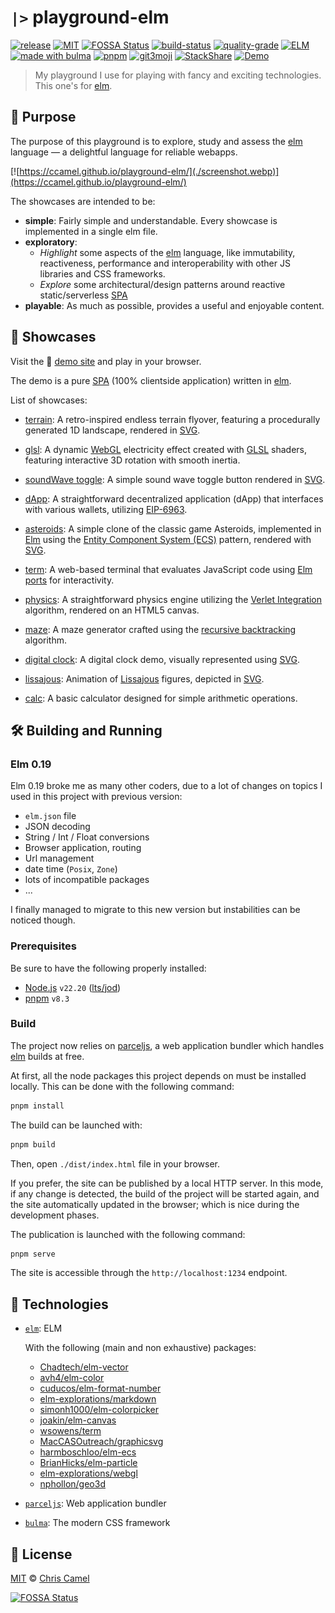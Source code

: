 # `|>` playground-elm

[![release](https://img.shields.io/github/release/ccamel/playground-elm.svg?style=flat)](https://github.com/ccamel/playground-elm/releases)
[![MIT](https://img.shields.io/badge/licence-MIT-lightgrey.svg?style=flat)](https://tldrlegal.com/license/mit-license)
[![FOSSA Status](https://app.fossa.io/api/projects/git%2Bgithub.com%2Fccamel%2Fplayground-elm.svg?type=shield)](https://app.fossa.io/projects/git%2Bgithub.com%2Fccamel%2Fplayground-elm?ref=badge_shield)
[![build-status](https://github.com/ccamel/playground-elm/actions/workflows/build.yml/badge.svg)](https://github.com/ccamel/playground-elm/actions/workflows/build.yml)
[![quality-grade](https://app.codacy.com/project/badge/Grade/05944c94318b4da3b8f438f8d441d869)](https://app.codacy.com/gh/ccamel/playground-elm/dashboard?branch=main)
[![ELM](https://img.shields.io/badge/elm-0.19.1-blue.svg?style=flat&logo=elm)](http://elm-lang.org/)
<a href="https://bulma.io/"><img height=20px src="https://bulma.io/assets/images/made-with-bulma.png" alt="made with bulma"></a>
[![pnpm](https://img.shields.io/badge/pnpm-%234a4a4a.svg?style=flat&logo=pnpm&logoColor=f69220)](https://pnpm.io)
[![git3moji](https://img.shields.io/badge/gitmoji-%20😜%20😍-FFDD67.svg?style=flat-square)](https://gitmoji.carloscuesta.me)
[![StackShare](https://img.shields.io/badge/tech-stack-0690fa.svg?style=flat&logo=stackshare)](https://stackshare.io/ccamel/playground-elm)
[![Demo](https://img.shields.io/badge/play-demo!-b30059.svg?style=flat)](https://ccamel.github.io/playground-elm/)

> My playground I use for playing with fancy and exciting technologies. This one's for [elm][].

## 🎯 Purpose

The purpose of this playground is to explore, study and assess the [elm][] language — a delightful language for reliable
webapps.

[![https://ccamel.github.io/playground-elm/](./screenshot.webp)](https://ccamel.github.io/playground-elm/)

The showcases are intended to be:

- **simple**: Fairly simple and understandable. Every showcase is implemented in a single elm file.
- **exploratory**:
  - _Highlight_ some aspects of the [elm][] language, like immutability, reactiveness, performance and interoperability
    with other JS libraries and CSS frameworks.
  - _Explore_ some architectural/design patterns around reactive static/serverless [SPA][]
- **playable**: As much as possible, provides a useful and enjoyable content.

## 🍿 Showcases

Visit the :small_blue_diamond: [demo site](https://ccamel.github.io/playground-elm/) and play in your browser.

The demo is a pure [SPA][] (100% clientside application) written in [elm][].

List of showcases:

- [terrain](https://ccamel.github.io/playground-elm/#terrain): A retro-inspired endless terrain flyover, featuring a procedurally generated 1D landscape, rendered in [SVG](https://en.wikipedia.org/wiki/Scalable_Vector_Graphics).

- [glsl](https://ccamel.github.io/playground-elm/#glsl): A dynamic [WebGL](https://www.khronos.org/webgl/) electricity effect created with [GLSL](https://en.wikipedia.org/wiki/OpenGL_Shading_Language) shaders, featuring interactive 3D rotation with smooth inertia.

- [soundWave toggle](https://ccamel.github.io/playground-elm/#sound-wave-toggle): A simple sound wave toggle button
  rendered in [SVG](https://en.wikipedia.org/wiki/Scalable_Vector_Graphics).

- [dApp](https://ccamel.github.io/playground-elm/#dapp): A straightforward decentralized application (dApp) that
  interfaces with various wallets, utilizing [EIP-6963](https://eips.ethereum.org/EIPS/eip-6963).

- [asteroids](https://ccamel.github.io/playground-elm/#asteroids): A simple clone of the classic game Asteroids,
  implemented in [Elm][] using the
  [Entity Component System (ECS)](https://en.wikipedia.org/wiki/Entity_component_system) pattern, rendered with
  [SVG](https://en.wikipedia.org/wiki/Scalable_Vector_Graphics).

- [term](https://ccamel.github.io/playground-elm/#term): A web-based terminal that evaluates JavaScript code using
  [Elm ports](https://guide.elm-lang.org/interop/ports.html) for interactivity.

- [physics](https://ccamel.github.io/playground-elm/#physics-engine): A straightforward physics engine utilizing the
  [Verlet Integration](https://en.wikipedia.org/wiki/Verlet_integration) algorithm, rendered on an HTML5 canvas.

- [maze](https://ccamel.github.io/playground-elm/#maze): A maze generator crafted using the
  [recursive backtracking](https://en.wikipedia.org/wiki/Maze_generation_algorithm#Recursive_backtracker) algorithm.

- [digital clock](https://ccamel.github.io/playground-elm/#digital-clock): A digital clock demo, visually represented
  using [SVG](https://en.wikipedia.org/wiki/Scalable_Vector_Graphics).

- [lissajous](https://ccamel.github.io/playground-elm/#lissajous): Animation of
  [Lissajous](https://en.wikipedia.org/wiki/Lissajous_curve) figures, depicted in
  [SVG](https://en.wikipedia.org/wiki/Scalable_Vector_Graphics).

- [calc](https://ccamel.github.io/playground-elm/#calc): A basic calculator designed for simple arithmetic operations.

## 🛠 Building and Running

### Elm 0.19

Elm 0.19 broke me as many other coders, due to a lot of changes on topics I used in this project with previous version:

- `elm.json` file
- JSON decoding
- String / Int / Float conversions
- Browser application, routing
- Url management
- date time (`Posix`, `Zone`)
- lots of incompatible packages
- ...

I finally managed to migrate to this new version but instabilities can be noticed though.

### Prerequisites

Be sure to have the following properly installed:

- [Node.js](https://nodejs.org/ru/) `v22.20` ([lts/jod](https://nodejs.org/en/download/archive/v22.20.0))
- [pnpm](https://pnpm.io/) `v8.3`

### Build

The project now relies on [parceljs][], a web application bundler which handles [elm][] builds at free.

At first, all the node packages this project depends on must be installed locally. This can be done with the following
command:

```bash
pnpm install
```

The build can be launched with:

```bash
pnpm build
```

Then, open `./dist/index.html` file in your browser.

If you prefer, the site can be published by a local HTTP server. In this mode, if any change is detected, the build of
the project will be started again, and the site automatically updated in the browser; which is nice during the
development phases.

The publication is launched with the following command:

```bash
pnpm serve
```

The site is accessible through the `http://localhost:1234` endpoint.

## 🔋 Technologies

- [`elm`](http://elm-lang.org/): ELM

  With the following (main and non exhaustive) packages:

  - [Chadtech/elm-vector](https://package.elm-lang.org/packages/Chadtech/elm-vector/latest/)
  - [avh4/elm-color](https://package.elm-lang.org/packages/avh4/elm-color/latest/)
  - [cuducos/elm-format-number](https://package.elm-lang.org/packages/cuducos/elm-format-number/latest/)
  - [elm-explorations/markdown](https://package.elm-lang.org/packages/elm-explorations/markdown/latest/)
  - [simonh1000/elm-colorpicker](https://package.elm-lang.org/packages/simonh1000/elm-colorpicker/latest/)
  - [joakin/elm-canvas](https://package.elm-lang.org/packages/joakin/elm-canvas/latest/)
  - [wsowens/term](https://package.elm-lang.org/packages/wsowens/term/latest/)
  - [MacCASOutreach/graphicsvg](https://package.elm-lang.org/packages/MacCASOutreach/graphicsvg/latest/)
  - [harmboschloo/elm-ecs](https://package.elm-lang.org/packages/harmboschloo/elm-ecs/latest/)
  - [BrianHicks/elm-particle](https://github.com/BrianHicks/elm-particle)
  - [elm-explorations/webgl](https://github.com/elm-explorations/webgl)
  - [nphollon/geo3d](https://github.com/nphollon/geo3d)

- [`parceljs`](https://parceljs.org/): Web application bundler
- [`bulma`](https://bulma.io/): The modern CSS framework

## 📜 License

[MIT][] © [Chris Camel][]

[![FOSSA Status](https://app.fossa.io/api/projects/git%2Bgithub.com%2Fccamel%2Fplayground-elm.svg?type=large)](https://app.fossa.io/projects/git%2Bgithub.com%2Fccamel%2Fplayground-elm?ref=badge_large)

[elm]: http://elm-lang.org/
[parceljs]: https://parceljs.org/
[spa]: https://en.wikipedia.org/wiki/Single-page_application
[chris camel]: https://github.com/ccamel
[mit]: https://tldrlegal.com/license/mit-license
